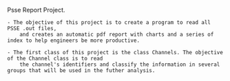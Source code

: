 Psse Report Project.

	- The objective of this project is to create a program to read all PSSE .out files,
		and creates an automatic pdf report with charts and a series of index to help engineers be more productive.
	
	- The first class of this project is the class Channels. The objective of the Channel class is to read 
		the channel's identifiers and classify the information in several groups that will be used in the futher analysis.